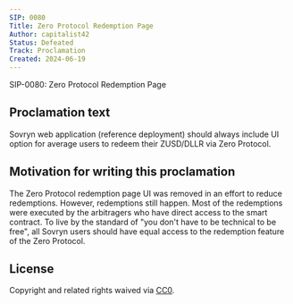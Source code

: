 ```yaml
---
SIP: 0080
Title: Zero Protocol Redemption Page
Author: capitalist42
Status: Defeated
Track: Proclamation
Created: 2024-06-19
---
```


SIP-0080: Zero Protocol Redemption Page

## Proclamation text

Sovryn web application (reference deployment) should always include UI option for average users to redeem their ZUSD/DLLR via Zero Protocol.

## Motivation for writing this proclamation

The Zero Protocol redemption page UI was removed in an effort to reduce redemptions. However, redemptions still happen. Most of the redemptions were executed by the arbitragers who have direct access to the smart contract. To live by the standard of "you don't have to be technical to be free", all Sovryn users should have equal access to the redemption feature of the Zero Protocol.


## License
Copyright and related rights waived via [CC0](https://creativecommons.org/publicdomain/zero/1.0/).
